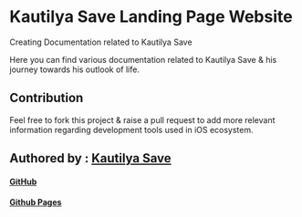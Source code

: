 # Kautilya Save Landing Page Website 
Creating Documentation related to Kautilya Save

Here you can find various documentation related to Kautilya Save & his journey towards his outlook of life.


## Contribution
Feel free to fork this project & raise a pull request to add more relevant information regarding development tools used in iOS ecosystem.




## Authored by : [Kautilya Save](http://kautilya.design) 
#### [GitHub](https://github.com/SensehacK) 
#### [Github Pages](https://sensehack.github.io/) 





